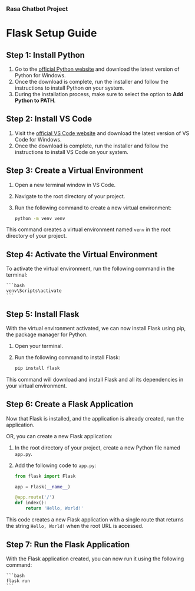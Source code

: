 ### Rasa Chatbot Project

# Flask Setup Guide

## Step 1: Install Python

1. Go to the [official Python website](https://www.python.org/downloads/) and download the latest version of Python for Windows.
2. Once the download is complete, run the installer and follow the instructions to install Python on your system.
3. During the installation process, make sure to select the option to **Add Python to PATH**.

## Step 2: Install VS Code

1. Visit the [official VS Code website](https://code.visualstudio.com/) and download the latest version of VS Code for Windows.
2. Once the download is complete, run the installer and follow the instructions to install VS Code on your system.

## Step 3: Create a Virtual Environment

1. Open a new terminal window in VS Code.
2. Navigate to the root directory of your project.
3. Run the following command to create a new virtual environment:

    ```bash
    python -m venv venv
    ```

This command creates a virtual environment named `venv` in the root directory of your project.

## Step 4: Activate the Virtual Environment

To activate the virtual environment, run the following command in the terminal:

    ```bash
    venv\Scripts\activate
    ```

## Step 5: Install Flask

With the virtual environment activated, we can now install Flask using pip, the package manager for Python.

1. Open your terminal.
2. Run the following command to install Flask:

    ```bash
    pip install flask
    ```

This command will download and install Flask and all its dependencies in your virtual environment.

## Step 6: Create a Flask Application

Now that Flask is installed, and the application is already created, run the application.

OR, you can create a new Flask application:

1. In the root directory of your project, create a new Python file named `app.py`.
2. Add the following code to `app.py`:

    ```python
    from flask import Flask

    app = Flask(__name__)

    @app.route('/')
    def index():
        return 'Hello, World!'
    ```

This code creates a new Flask application with a single route that returns the string `Hello, World!` when the root URL is accessed.

## Step 7: Run the Flask Application

With the Flask application created, you can now run it using the following command:

    ```bash
    flask run
    ```
